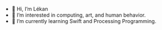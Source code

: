 - 👋 Hi, I’m Lékan
- 👀 I’m interested in computing, art, and human behavior.
- 🌱 I’m currently learning Swift and Processing Programming.
<!---
lekmao/lekmao is a ✨ special ✨ repository because its `README.md` (this file) appears on your GitHub profile.
You can click the Preview link to take a look at your changes.
--->
